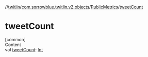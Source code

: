 //[twitlin](../../index.md)/[com.sorrowblue.twitlin.v2.objects](../index.md)/[PublicMetrics](index.md)/[tweetCount](tweet-count.md)



# tweetCount  
[common]  
Content  
val [tweetCount](tweet-count.md): [Int](https://kotlinlang.org/api/latest/jvm/stdlib/kotlin/-int/index.html)  




